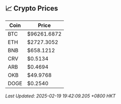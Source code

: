## 📈 Crypto Prices

| Coin | Price |
| ---- | ----- |
| BTC | $96261.6872 |
| ETH | $2727.3052 |
| BNB | $658.1212 |
| CRV | $0.5134 |
| ARB | $0.4694 |
| OKB | $49.9768 |
| DOGE | $0.2540 |

_Last Updated: 2025-02-19 19:42:09.205 +0800 HKT_